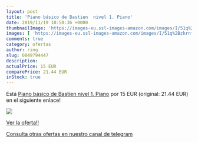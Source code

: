 ```yaml
---
layout: post
title: 'Piano básico de Bastien  nivel 1. Piano'
date: 2019/11/19 10:50:36 +0000
thumbnailImage: 'https://images-eu.ssl-images-amazon.com/images/I/51q%2BzkrnfnL._SL200_.jpg'
images: [ 'https://images-eu.ssl-images-amazon.com/images/I/51q%2BzkrnfnL._SL200_.jpg' ]
comments: true
category: ofertas
author: ring
slug: 0849794447
description:
actualPrice: 15 EUR
comparePrice: 21.44 EUR
inStock: true
---
```


Está [Piano básico de Bastien  nivel 1. Piano](https://www.amazon.com/dp/0849794447/?tag=redken08-20) por 15 EUR (original: 21.44 EUR) en el siguiente enlace!

[![](https://images-eu.ssl-images-amazon.com/images/I/51q%2BzkrnfnL._SL200_.jpg)](https://www.amazon.com/dp/0849794447/?tag=redken08-20)

[Ver la oferta!!](https://www.amazon.com/dp/0849794447/?tag=redken08-20)

[Consulta otras ofertas en nuestro canal de telegram](https://t.me/s/ofertas25)
